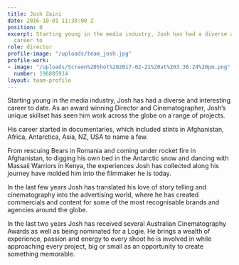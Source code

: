```yaml
---
title: Josh Zaini
date: 2016-10-01 11:30:00 Z
position: 0
excerpt: Starting young in the media industry, Josh has had a diverse and interesting
  career to
role: director
profile-image: "/uploads/team_josh.jpg"
profile-work:
- image: "/uploads/Screen%20Shot%202017-02-21%20at%203.36.24%20pm.png"
  number: 196885914
layout: team-profile
---
```


Starting young in the media industry, Josh has had a diverse and interesting career to date. As an award winning Director and Cinematographer, Josh’s unique skillset has seen him work across the globe on a range of projects.

His career started in documentaries, which included stints in Afghanistan, Africa, Antarctica, Asia, NZ, USA to name a few.

From rescuing Bears in Romania and coming under rocket fire in Afghanistan, to digging his own bed in the Antarctic snow and dancing with Massaii Warriors in Kenya, the experiences Josh has collected along his journey have molded him into the filmmaker he is today.

In the last few years Josh has translated his love of story telling and cinematography into the advertising world, where he has created commercials and content for some of the most recognisable brands and agencies around the globe.

In the last two years Josh has received several Australian Cinematography Awards as well as being nominated for a Logie. He brings a wealth of experience, passion and energy to every shoot he is involved in while approaching every project, big or small as an opportunity to create something memorable.
